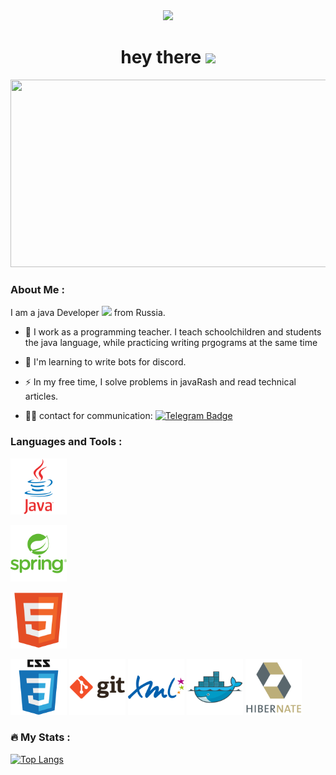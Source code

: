 <div id="header" align="center">
  <img src="https://media.giphy.com/media/M9gbBd9nbDrOTu1Mqx/giphy.gif" width="150"/>
  <h1>
  hey there
  <img src="https://media.giphy.com/media/hvRJCLFzcasrR4ia7z/giphy.gif" width="40px"/>
</h1>
</div>


<div align="center">
  <img src="https://media.giphy.com/media/dWesBcTLavkZuG35MI/giphy.gif" width="600" height="300"/>
</div>


### About Me :

I am a java Developer <img src="https://media.giphy.com/media/WUlplcMpOCEmTGBtBW/giphy.gif" width="30"> from Russia.
- :telescope:  I work as a programming teacher.  I teach schoolchildren and students the java language, while practicing writing prgograms at the same time

- :seedling: I'm learning to write bots for discord.

- :zap: In my free time, I solve problems in javaRash and read technical articles.

- 👨‍💻 contact for communication: <a href="https://t.me/aim_41tt" target="_blank">
    <img src="https://img.shields.io/badge/Telegram-blue?style=for-the-badge&logo=telegram&logoColor=white" height=15 alt="Telegram Badge"/>
  </a> 



### Languages and Tools :
<div>
  <img src="https://github.com/devicons/devicon/blob/master/icons/java/java-original-wordmark.svg" title="Java" alt="Java" width="90" height="90"/>&nbsp;

  <img src="https://github.com/devicons/devicon/blob/master/icons/spring/spring-original-wordmark.svg" title="Spring" alt="Spring" width="90" height="90"/>&nbsp;

  <img src="https://github.com/devicons/devicon/blob/master/icons/html5/html5-original.svg" title="HTML5" alt="HTML" width="90" height="90"/>&nbsp;

  <img src="https://github.com/devicons/devicon/blob/master/icons/css3/css3-original-wordmark.svg" title="CSS3" alt="CSS" width="90" height="90"/>

  <img src="https://github.com/devicons/devicon/blob/master/icons/git/git-original-wordmark.svg" title="Git" alt="Git" width="90" height="90"/>

  <img src="https://github.com/devicons/devicon/blob/master/icons/xml/xml-original.svg" title="XML" alt="XML" width="90" height="90"/>

  <img src="https://github.com/devicons/devicon/blob/master/icons/docker/docker-original.svg" title="Docker" alt="Docker" width="90" height="90"/>

  <img src="https://github.com/devicons/devicon/blob/master/icons/hibernate/hibernate-original-wordmark.svg" title="Hibernate ORM" alt="Hibernate ORM" width="90" height="90"/>
</div>



### :fire: My Stats :
  [![Top Langs](https://github-readme-stats.vercel.app/api/top-langs/?username=aim-41tt&layout=compact&theme=vision-friendly-dark)](https://github.com/anuraghazra/github-readme-stats)
